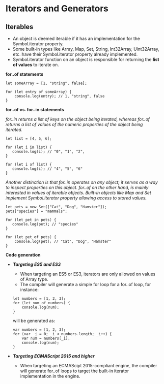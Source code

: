 Iterators and Generators
====

Iterables
----

- An object is deemed iterable if it has an implementation for the Symbol.iterator property.
- Some built-in types like Array, Map, Set, String, Int32Array, Uint32Array, etc. have their Symbol.iterator property already implemented. 
- Symbol.iterator function on an object is responsible for returning the **list of values** to iterate on.

**for..of statements**

```
let someArray = [1, "string", false];

for (let entry of someArray) {
    console.log(entry); // 1, "string", false
}
```

**for..of vs. for..in statements**

_for..in returns a list of keys on the object being iterated, whereas for..of returns a list of values of the numeric properties of the object being iterated._

```
let list = [4, 5, 6];

for (let i in list) {
   console.log(i); // "0", "1", "2",
}

for (let i of list) {
   console.log(i); // "4", "5", "6"
}
```

_Another distinction is that for..in operates on any object; it serves as a way to inspect properties on this object. for..of on the other hand, is mainly interested in values of iterable objects. Built-in objects like Map and Set implement Symbol.iterator property allowing access to stored values._

```
let pets = new Set(["Cat", "Dog", "Hamster"]);
pets["species"] = "mammals";

for (let pet in pets) {
   console.log(pet); // "species"
}

for (let pet of pets) {
    console.log(pet); // "Cat", "Dog", "Hamster"
}
```

**Code generation**

- _**Targeting ES5 and ES3**_

    - When targeting an ES5 or ES3, iterators are only allowed on values of Array type.
    - The compiler will generate a simple for loop for a for..of loop, for instance:

    ```
    let numbers = [1, 2, 3];
    for (let num of numbers) {
        console.log(num);
    }
    ```

    will be generated as:

    ```
    var numbers = [1, 2, 3];
    for (var _i = 0; _i < numbers.length; _i++) {
        var num = numbers[_i];
        console.log(num);
    }
    ```

- _**Targeting ECMAScript 2015 and higher**_

    - When targeting an ECMAScipt 2015-compliant engine, the compiler will generate for..of loops to target the built-in iterator implementation in the engine.


